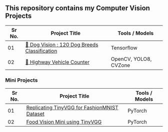 ## This repository contains my Computer Vision Projects

|Sr No.| Project Title | Tools / Models |
|------|---------------|------------|
| 01 | [🐶 Dog Vision : 120 Dog Breeds Classification](https://github.com/abhijeetk597/project-dog-vision) | Tensorflow |
| 02 | [🚗 Highway Vehicle Counter](https://github.com/abhijeetk597/ObjectDetection)|OpenCV, YOLO8, CVZone|

### Mini Projects

|Sr No.| Project Title | Tools / Models |
|------|---------------|------------|
| 01 | [Replicating TinyVGG for FashionMNIST Dataset](https://github.com/abhijeetk597/PyTorch-Practice/blob/main/03_Pytorch_CV.ipynb) | PyTorch |
| 02 | [Food Vision Mini using TinyVGG](https://github.com/abhijeetk597/PyTorch-Practice/blob/main/04_PyTorch_custom_dataset.ipynb) | PyTorch |
